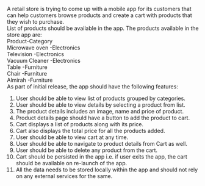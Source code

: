 A retail store is trying to come up with a mobile app for its customers that can help customers browse products and create a cart with products that they wish to purchase.<br/>
List of products should be available in the app. The products available in the store app are:<br/>
     Product-Category<br/>
     Microwave oven        -Electronics<br/>
     Television            -Electronics<br/>
     Vacuum Cleaner        -Electronics<br/>
     Table                  -Furniture<br/>
     Chair                  -Furniture<br/>
     Almirah                -Furniture<br/>
As part of initial release, the app should have the following features:<br/>
1. User should be able to view list of products grouped by categories.<br/>
2. User should be able to view details by selecting a product from list.<br/>
3. The product details includes an image, name and price of product.<br/>
4. Product details page should have a button to add the product to cart.<br/>
5. Cart displays a list of products along with its price.<br/>
6. Cart also displays the total price for all the products added.<br/>
7. User should be able to view cart at any time.<br/>
8. User should be able to navigate to product details from Cart as well.<br/>
9. User should be able to delete any product from the cart.<br/>
10. Cart should be persisted in the app i.e. if user exits the app, the cart should be available on re-launch of the app.<br/>
11. All the data needs to be stored locally within the app and should not rely on any external services for the same.<br/>
